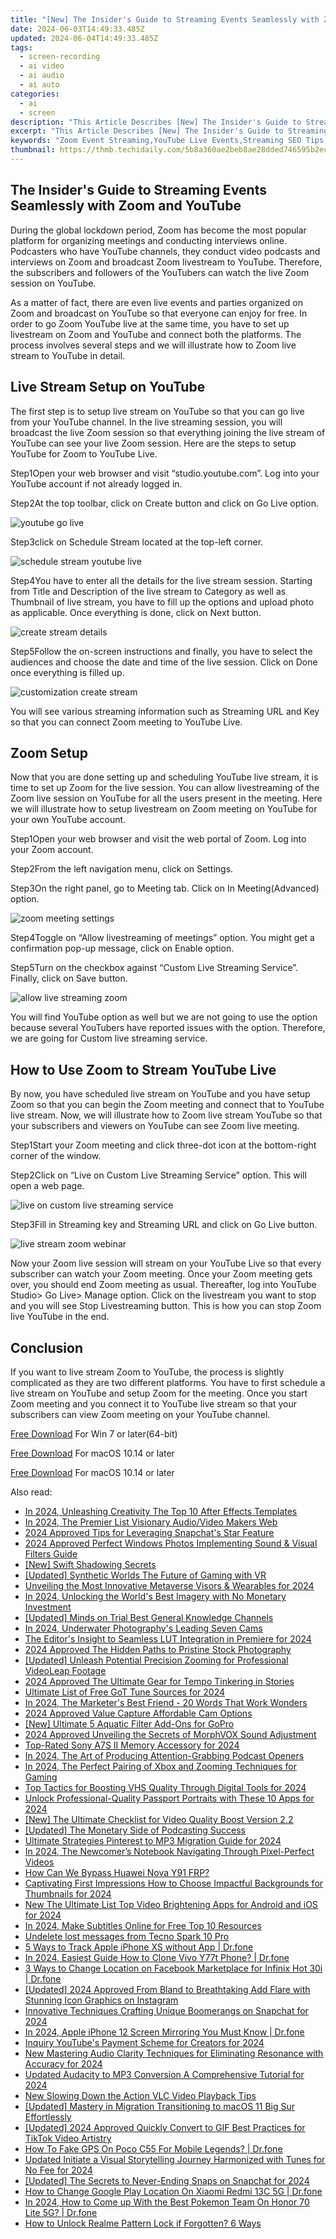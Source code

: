 ```yaml
---
title: "[New] The Insider's Guide to Streaming Events Seamlessly with Zoom and YouTube"
date: 2024-06-03T14:49:33.485Z
updated: 2024-06-04T14:49:33.485Z
tags: 
  - screen-recording
  - ai video
  - ai audio
  - ai auto
categories: 
  - ai
  - screen
description: "This Article Describes [New] The Insider's Guide to Streaming Events Seamlessly with Zoom and YouTube"
excerpt: "This Article Describes [New] The Insider's Guide to Streaming Events Seamlessly with Zoom and YouTube"
keywords: "Zoom Event Streaming,YouTube Live Events,Streaming SEO Tips,Insider Video Streaming,Zoom for Seamless Streams,YouTube Streaming Guide,Efficient Online Broadcasting"
thumbnail: https://thmb.techidaily.com/5b8a360ae2beb8ae28dded746595b2ec0252b7304ad9ab12b451e3ff69d2619e.jpg
---
```


## The Insider's Guide to Streaming Events Seamlessly with Zoom and YouTube

During the global lockdown period, Zoom has become the most popular platform for organizing meetings and conducting interviews online. Podcasters who have YouTube channels, they conduct video podcasts and interviews on Zoom and broadcast Zoom livestream to YouTube. Therefore, the subscribers and followers of the YouTubers can watch the live Zoom session on YouTube.

As a matter of fact, there are even live events and parties organized on Zoom and broadcast on YouTube so that everyone can enjoy for free. In order to go Zoom YouTube live at the same time, you have to set up livestream on Zoom and YouTube and connect both the platforms. The process involves several steps and we will illustrate how to Zoom live stream to YouTube in detail.

## Live Stream Setup on YouTube

The first step is to setup live stream on YouTube so that you can go live from your YouTube channel. In the live streaming session, you will broadcast the live Zoom session so that everything joining the live stream of YouTube can see your live Zoom session. Here are the steps to setup YouTube for Zoom to YouTube Live.

Step1Open your web browser and visit “studio.youtube.com”. Log into your YouTube account if not already logged in.

Step2At the top toolbar, click on Create button and click on Go Live option.

![youtube go live](https://images.wondershare.com/filmora/article-images/2022/07/zoom-youtube-live-1.jpg)

Step3click on Schedule Stream located at the top-left corner.

![schedule stream youtube live](https://images.wondershare.com/filmora/article-images/2022/07/zoom-youtube-live-2.jpg)

Step4You have to enter all the details for the live stream session. Starting from Title and Description of the live stream to Category as well as Thumbnail of live stream, you have to fill up the options and upload photo as applicable. Once everything is done, click on Next button.

![create stream details](https://images.wondershare.com/filmora/article-images/2022/07/zoom-youtube-live-3.jpg)

Step5Follow the on-screen instructions and finally, you have to select the audiences and choose the date and time of the live session. Click on Done once everything is filled up.

![customization create stream](https://images.wondershare.com/filmora/article-images/2022/07/zoom-youtube-live-4.jpg)

You will see various streaming information such as Streaming URL and Key so that you can connect Zoom meeting to YouTube Live.

## Zoom Setup

Now that you are done setting up and scheduling YouTube live stream, it is time to set up Zoom for the live session. You can allow livestreaming of the Zoom live session on YouTube for all the users present in the meeting. Here we will illustrate how to setup livestream on Zoom meeting on YouTube for your own YouTube account.

Step1Open your web browser and visit the web portal of Zoom. Log into your Zoom account.

Step2From the left navigation menu, click on Settings.

Step3On the right panel, go to Meeting tab. Click on In Meeting(Advanced) option.

![zoom meeting settings](https://images.wondershare.com/filmora/article-images/2022/07/zoom-youtube-live-5.jpg)

Step4Toggle on “Allow livestreaming of meetings” option. You might get a confirmation pop-up message, click on Enable option.

Step5Turn on the checkbox against “Custom Live Streaming Service”. Finally, click on Save button.

![allow live streaming zoom](https://images.wondershare.com/filmora/article-images/2022/07/zoom-youtube-live-6.jpg)

You will find YouTube option as well but we are not going to use the option because several YouTubers have reported issues with the option. Therefore, we are going for Custom live streaming service.

## How to Use Zoom to Stream YouTube Live

By now, you have scheduled live stream on YouTube and you have setup Zoom so that you can begin the Zoom meeting and connect that to YouTube live stream. Now, we will illustrate how to Zoom live stream YouTube so that your subscribers and viewers on YouTube can see Zoom live meeting.

Step1Start your Zoom meeting and click three-dot icon at the bottom-right corner of the window.

Step2Click on “Live on Custom Live Streaming Service” option. This will open a web page.

![live on custom live streaming service](https://images.wondershare.com/filmora/article-images/2022/07/zoom-youtube-live-7.jpg)

Step3Fill in Streaming key and Streaming URL and click on Go Live button.

![live stream zoom webinar](https://images.wondershare.com/filmora/article-images/2022/07/zoom-youtube-live-8.jpg)

Now your Zoom live session will stream on your YouTube Live so that every subscriber can watch your Zoom meeting. Once your Zoom meeting gets over, you should end Zoom meeting as usual. Thereafter, log into YouTube Studio> Go Live> Manage option. Click on the livestream you want to stop and you will see Stop Livestreaming button. This is how you can stop Zoom live YouTube in the end.

## Conclusion

If you want to live stream Zoom to YouTube, the process is slightly complicated as they are two different platforms. You have to first schedule a live stream on YouTube and setup Zoom for the meeting. Once you start Zoom meeting and you connect it to YouTube live stream so that your subscribers can view Zoom meeting on your YouTube channel.

[Free Download](https://tools.techidaily.com/wondershare/filmora/download/) For Win 7 or later(64-bit)

[Free Download](https://tools.techidaily.com/wondershare/filmora/download/) For macOS 10.14 or later

[Free Download](https://tools.techidaily.com/wondershare/filmora/download/) For macOS 10.14 or later

<ins class="adsbygoogle"
     style="display:block"
     data-ad-format="autorelaxed"
     data-ad-client="ca-pub-7571918770474297"
     data-ad-slot="1223367746"></ins>

<ins class="adsbygoogle"
     style="display:block"
     data-ad-format="autorelaxed"
     data-ad-client="ca-pub-7571918770474297"
     data-ad-slot="1223367746"></ins>



<ins class="adsbygoogle"
     style="display:block"
     data-ad-client="ca-pub-7571918770474297"
     data-ad-slot="8358498916"
     data-ad-format="auto"
     data-full-width-responsive="true"></ins>


<span class="atpl-alsoreadstyle">Also read:</span>
<div><ul>
<li><a href="https://some-approaches.techidaily.com/in-2024-unleashing-creativity-the-top-10-after-effects-templates/"><u>In 2024, Unleashing Creativity  The Top 10 After Effects Templates</u></a></li>
<li><a href="https://some-approaches.techidaily.com/in-2024-the-premier-list-visionary-audiovideo-makers-web/"><u>In 2024, The Premier List  Visionary Audio/Video Makers Web</u></a></li>
<li><a href="https://some-approaches.techidaily.com/2024-approved-tips-for-leveraging-snapchats-star-feature/"><u>2024 Approved  Tips for Leveraging Snapchat's Star Feature</u></a></li>
<li><a href="https://some-approaches.techidaily.com/2024-approved-perfect-windows-photos-implementing-sound-and-visual-filters-guide/"><u>2024 Approved  Perfect Windows Photos  Implementing Sound & Visual Filters Guide</u></a></li>
<li><a href="https://some-approaches.techidaily.com/new-swift-shadowing-secrets/"><u>[New] Swift Shadowing Secrets</u></a></li>
<li><a href="https://some-approaches.techidaily.com/updated-synthetic-worlds-the-future-of-gaming-with-vr/"><u>[Updated] Synthetic Worlds  The Future of Gaming with VR</u></a></li>
<li><a href="https://some-approaches.techidaily.com/unveiling-the-most-innovative-metaverse-visors-and-wearables-for-2024/"><u>Unveiling the Most Innovative Metaverse Visors & Wearables for 2024</u></a></li>
<li><a href="https://some-approaches.techidaily.com/in-2024-unlocking-the-worlds-best-imagery-with-no-monetary-investment/"><u>In 2024, Unlocking the World's Best Imagery with No Monetary Investment</u></a></li>
<li><a href="https://some-approaches.techidaily.com/updated-minds-on-trial-best-general-knowledge-channels/"><u>[Updated] Minds on Trial  Best General Knowledge Channels</u></a></li>
<li><a href="https://some-approaches.techidaily.com/in-2024-underwater-photographys-leading-seven-cams/"><u>In 2024, Underwater Photography's Leading Seven Cams</u></a></li>
<li><a href="https://some-approaches.techidaily.com/the-editors-insight-to-seamless-lut-integration-in-premiere-for-2024/"><u>The Editor's Insight to Seamless LUT Integration in Premiere for 2024</u></a></li>
<li><a href="https://some-approaches.techidaily.com/2024-approved-the-hidden-paths-to-pristine-stock-photography/"><u>2024 Approved  The Hidden Paths to Pristine Stock Photography</u></a></li>
<li><a href="https://some-approaches.techidaily.com/updated-unleash-potential-precision-zooming-for-professional-videoleap-footage/"><u>[Updated] Unleash Potential  Precision Zooming for Professional VideoLeap Footage</u></a></li>
<li><a href="https://some-approaches.techidaily.com/2024-approved-the-ultimate-gear-for-tempo-tinkering-in-stories/"><u>2024 Approved  The Ultimate Gear for Tempo Tinkering in Stories</u></a></li>
<li><a href="https://some-approaches.techidaily.com/ultimate-list-of-free-got-tune-sources-for-2024/"><u>Ultimate List of Free GoT Tune Sources for 2024</u></a></li>
<li><a href="https://some-approaches.techidaily.com/in-2024-the-marketers-best-friend-20-words-that-work-wonders/"><u>In 2024, The Marketer's Best Friend - 20 Words That Work Wonders</u></a></li>
<li><a href="https://some-approaches.techidaily.com/2024-approved-value-capture-affordable-cam-options/"><u>2024 Approved  Value Capture  Affordable Cam Options</u></a></li>
<li><a href="https://some-approaches.techidaily.com/new-ultimate-5-aquatic-filter-add-ons-for-gopro/"><u>[New] Ultimate 5 Aquatic Filter Add-Ons for GoPro</u></a></li>
<li><a href="https://some-approaches.techidaily.com/2024-approved-unveiling-the-secrets-of-morphvox-sound-adjustment/"><u>2024 Approved  Unveiling the Secrets of MorphVOX Sound Adjustment</u></a></li>
<li><a href="https://some-approaches.techidaily.com/top-rated-sony-a7s-ii-memory-accessory-for-2024/"><u>Top-Rated Sony A7S II Memory Accessory for 2024</u></a></li>
<li><a href="https://some-approaches.techidaily.com/in-2024-the-art-of-producing-attention-grabbing-podcast-openers/"><u>In 2024, The Art of Producing Attention-Grabbing Podcast Openers</u></a></li>
<li><a href="https://some-approaches.techidaily.com/in-2024-the-perfect-pairing-of-xbox-and-zooming-techniques-for-gaming/"><u>In 2024, The Perfect Pairing of Xbox and Zooming Techniques for Gaming</u></a></li>
<li><a href="https://some-approaches.techidaily.com/top-tactics-for-boosting-vhs-quality-through-digital-tools-for-2024/"><u>Top Tactics for Boosting VHS Quality Through Digital Tools for 2024</u></a></li>
<li><a href="https://some-approaches.techidaily.com/unlock-professional-quality-passport-portraits-with-these-10-apps-for-2024/"><u>Unlock Professional-Quality Passport Portraits with These 10 Apps for 2024</u></a></li>
<li><a href="https://some-approaches.techidaily.com/new-the-ultimate-checklist-for-video-quality-boost-version-22/"><u>[New] The Ultimate Checklist for Video Quality Boost  Version 2.2</u></a></li>
<li><a href="https://some-approaches.techidaily.com/updated-the-monetary-side-of-podcasting-success/"><u>[Updated] The Monetary Side of Podcasting Success</u></a></li>
<li><a href="https://some-approaches.techidaily.com/ultimate-strategies-pinterest-to-mp3-migration-guide-for-2024/"><u>Ultimate Strategies  Pinterest to MP3 Migration Guide for 2024</u></a></li>
<li><a href="https://some-approaches.techidaily.com/in-2024-the-newcomers-notebook-navigating-through-pixel-perfect-videos/"><u>In 2024, The Newcomer’s Notebook  Navigating Through Pixel-Perfect Videos</u></a></li>
<li><a href="https://android-frp.techidaily.com/how-can-we-bypass-huawei-nova-y91-frp-by-drfone-android/"><u>How Can We Bypass Huawei Nova Y91 FRP?</u></a></li>
<li><a href="https://youtube-clips.techidaily.com/captivating-first-impressions-how-to-choose-impactful-backgrounds-for-thumbnails-for-2024/"><u>Captivating First Impressions  How to Choose Impactful Backgrounds for Thumbnails for 2024</u></a></li>
<li><a href="https://smart-video-editing.techidaily.com/new-the-ultimate-list-top-video-brightening-apps-for-android-and-ios-for-2024/"><u>New The Ultimate List Top Video Brightening Apps for Android and iOS for 2024</u></a></li>
<li><a href="https://ai-driven-video-production.techidaily.com/in-2024-make-subtitles-online-for-free-top-10-resources/"><u>In 2024, Make Subtitles Online for Free Top 10 Resources</u></a></li>
<li><a href="https://techidaily.com/undelete-lost-messages-from-tecno-spark-10-pro-by-fonelab-android-recover-messages/"><u>Undelete lost messages from Tecno Spark 10 Pro</u></a></li>
<li><a href="https://ios-location-track.techidaily.com/5-ways-to-track-apple-iphone-xs-without-app-drfone-by-drfone-virtual-ios/"><u>5 Ways to Track Apple iPhone XS without App | Dr.fone</u></a></li>
<li><a href="https://android-transfer.techidaily.com/in-2024-easiest-guide-how-to-clone-vivo-y77t-phone-drfone-by-drfone-transfer-from-android-transfer-from-android/"><u>In 2024, Easiest Guide How to Clone Vivo Y77t Phone? | Dr.fone</u></a></li>
<li><a href="https://location-fake.techidaily.com/3-ways-to-change-location-on-facebook-marketplace-for-infinix-hot-30i-drfone-by-drfone-virtual-android/"><u>3 Ways to Change Location on Facebook Marketplace for Infinix Hot 30i | Dr.fone</u></a></li>
<li><a href="https://instagram-video-files.techidaily.com/updated-2024-approved-from-bland-to-breathtaking-add-flare-with-stunning-icon-graphics-on-instagram/"><u>[Updated] 2024 Approved  From Bland to Breathtaking  Add Flare with Stunning Icon Graphics on Instagram</u></a></li>
<li><a href="https://snapchat-videos.techidaily.com/innovative-techniques-crafting-unique-boomerangs-on-snapchat-for-2024/"><u>Innovative Techniques  Crafting Unique Boomerangs on Snapchat for 2024</u></a></li>
<li><a href="https://screen-mirror.techidaily.com/in-2024-apple-iphone-12-screen-mirroring-you-must-know-drfone-by-drfone-ios/"><u>In 2024, Apple iPhone 12 Screen Mirroring You Must Know | Dr.fone</u></a></li>
<li><a href="https://youtube-help.techidaily.com/inquiry-youtubes-payment-scheme-for-creators-for-2024/"><u>Inquiry  YouTube's Payment Scheme for Creators for 2024</u></a></li>
<li><a href="https://audio-editing.techidaily.com/new-mastering-audio-clarity-techniques-for-eliminating-resonance-with-accuracy-for-2024/"><u>New Mastering Audio Clarity Techniques for Eliminating Resonance with Accuracy for 2024</u></a></li>
<li><a href="https://voice-adjusting.techidaily.com/updated-audacity-to-mp3-conversion-a-comprehensive-tutorial-for-2024/"><u>Updated Audacity to MP3 Conversion A Comprehensive Tutorial for 2024</u></a></li>
<li><a href="https://smart-video-editing.techidaily.com/new-slowing-down-the-action-vlc-video-playback-tips/"><u>New Slowing Down the Action VLC Video Playback Tips</u></a></li>
<li><a href="https://extra-guidance.techidaily.com/updated-mastery-in-migration-transitioning-to-macos-11-big-sur-effortlessly/"><u>[Updated] Mastery in Migration  Transitioning to macOS 11 Big Sur Effortlessly</u></a></li>
<li><a href="https://tiktok-video-files.techidaily.com/updated-2024-approved-quickly-convert-to-gif-best-practices-for-tiktok-video-artistry/"><u>[Updated] 2024 Approved  Quickly Convert to GIF  Best Practices for TikTok Video Artistry</u></a></li>
<li><a href="https://fake-location.techidaily.com/how-to-fake-gps-on-poco-c55-for-mobile-legends-drfone-by-drfone-virtual-android/"><u>How To Fake GPS On Poco C55 For Mobile Legends? | Dr.fone</u></a></li>
<li><a href="https://voice-adjusting.techidaily.com/updated-initiate-a-visual-storytelling-journey-harmonized-with-tunes-for-no-fee-for-2024/"><u>Updated Initiate a Visual Storytelling Journey Harmonized with Tunes for No Fee for 2024</u></a></li>
<li><a href="https://snapchat-videos.techidaily.com/updated-the-secrets-to-never-ending-snaps-on-snapchat-for-2024/"><u>[Updated] The Secrets to Never-Ending Snaps on Snapchat for 2024</u></a></li>
<li><a href="https://fake-location.techidaily.com/how-to-change-google-play-location-on-xiaomi-redmi-13c-5g-drfone-by-drfone-virtual-android/"><u>How to Change Google Play Location On Xiaomi Redmi 13C 5G | Dr.fone</u></a></li>
<li><a href="https://pokemon-go-android.techidaily.com/in-2024-how-to-come-up-with-the-best-pokemon-team-on-honor-70-lite-5g-drfone-by-drfone-virtual-android/"><u>In 2024, How to Come up With the Best Pokemon Team On Honor 70 Lite 5G? | Dr.fone</u></a></li>
<li><a href="https://easy-unlock-android.techidaily.com/how-to-unlock-realme-pattern-lock-if-forgotten-6-ways-by-drfone-android/"><u>How to Unlock Realme Pattern Lock if Forgotten? 6 Ways</u></a></li>
</ul></div>
